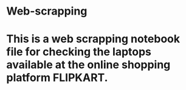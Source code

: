 # Web-scrapping
# This is a web scrapping notebook file for checking the laptops available at the online shopping platform FLIPKART.
